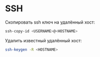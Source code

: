 # SSH

Скопировать ssh ключ на удалённый хост:
```bash
ssh-copy-id <USERNAME>@<HOSTNAME>
```
Удалить известный удалённый хост:
```bash
ssh-keygen -R <HOSTNAME>
```
